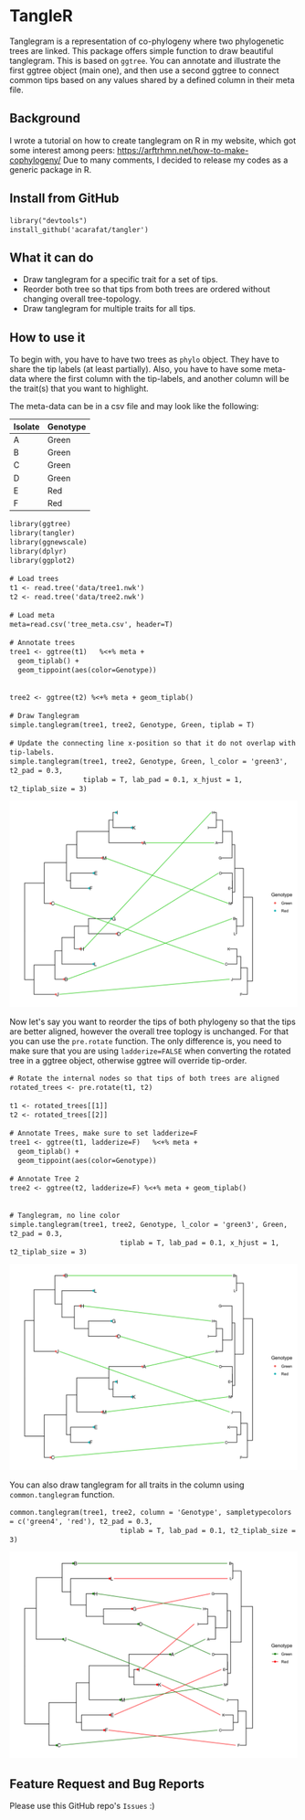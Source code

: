 # TangleR
Tanglegram is a representation of co-phylogeny where two phylogenetic trees are linked. This package offers simple function to draw beautiful tanglegram. This is based on `ggtree`. You can annotate and illustrate the first ggtree object (main one), and then use a second ggtree to connect common tips based on any values shared by a defined column in their meta file.

## Background
I wrote a tutorial on how to create tanglegram on R in my website, which got some interest among peers: https://arftrhmn.net/how-to-make-cophylogeny/
Due to many comments, I decided to release my codes as a generic package in R.

## Install from GitHub
```
library("devtools")
install_github('acarafat/tangler')
```

## What it can do
- Draw tanglegram for a specific trait for a set of tips.
- Reorder both tree so that tips from both trees are ordered without changing overall tree-topology.
- Draw tanglegram for multiple traits for all tips.


## How to use it
To begin with, you have to have two trees as `phylo` object. They have to share the tip labels (at least partially). Also, you have to have some meta-data where the first column with the tip-labels, and another column will be the trait(s) that you want to highlight.

The meta-data can be in a csv file and may look like the following:

| Isolate |	Genotype |
|---|---|
|A |	Green |
|B |	Green |
|C |	Green |
|D |	Green |
|E |	Red |
|F |	Red |

```
library(ggtree)
library(tangler)
library(ggnewscale)
library(dplyr)
library(ggplot2)

# Load trees
t1 <- read.tree('data/tree1.nwk')
t2 <- read.tree('data/tree2.nwk')

# Load meta
meta=read.csv('tree_meta.csv', header=T) 

# Annotate trees
tree1 <- ggtree(t1)   %<+% meta +
  geom_tiplab() +
  geom_tippoint(aes(color=Genotype))


tree2 <- ggtree(t2) %<+% meta + geom_tiplab()

# Draw Tanglegram
simple.tanglegram(tree1, tree2, Genotype, Green, tiplab = T)

# Update the connecting line x-position so that it do not overlap with tip-labels.
simple.tanglegram(tree1, tree2, Genotype, Green, l_color = 'green3',  t2_pad = 0.3,
                  tiplab = T, lab_pad = 0.1, x_hjust = 1, t2_tiplab_size = 3)
```

![Example](simple_tanglegram.png)


Now let's say you want to reorder the tips of both phylogeny so that the tips are better aligned, however the overall tree toplogy is unchanged. For that you can use the `pre.rotate` function. The only difference is, you need to make sure that you are using `ladderize=FALSE` when converting the rotated tree in a ggtree object, otherwise ggtree will override tip-order. 

```
# Rotate the internal nodes so that tips of both trees are aligned
rotated_trees <- pre.rotate(t1, t2)

t1 <- rotated_trees[[1]]
t2 <- rotated_trees[[2]]

# Annotate Trees, make sure to set ladderize=F
tree1 <- ggtree(t1, ladderize=F)   %<+% meta +
  geom_tiplab() +
  geom_tippoint(aes(color=Genotype))

# Annotate Tree 2
tree2 <- ggtree(t2, ladderize=F) %<+% meta + geom_tiplab()


# Tanglegram, no line color
simple.tanglegram(tree1, tree2, Genotype, l_color = 'green3', Green, t2_pad = 0.3,
                           tiplab = T, lab_pad = 0.1, x_hjust = 1, t2_tiplab_size = 3)
```

![Example](simple_tanglegram_ordered.png)

You can also draw tanglegram for all traits in the column using `common.tanglegram` function.

```
common.tanglegram(tree1, tree2, column = 'Genotype', sampletypecolors = c('green4', 'red'), t2_pad = 0.3,
                           tiplab = T, lab_pad = 0.1, t2_tiplab_size = 3)
```

![Example](common_tanglegram.png)
## Feature Request and Bug Reports
Please use this GitHub repo's `Issues` :) 
